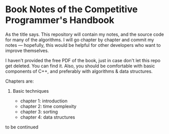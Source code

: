 # Book Notes of the Competitive Programmer's Handbook

As the title says. This repository will contain my notes, and the source code for many of the algorithms. I will go chapter by chapter and commit my notes — hopefully, this would be helpful for other developers who want to improve themselves.

I haven't provided the free PDF of the book, just in case don't let this repo get deleted. You can find it. Also, you should be comfortable with basic components of C++, and preferably with algorithms & data structures.

Chapters are:

1. Basic techniques

    - chapter 1: introduction
    - chapter 2: time complexity
    - chapter 3: sorting
    - chapter 4: data structures

to be continued
